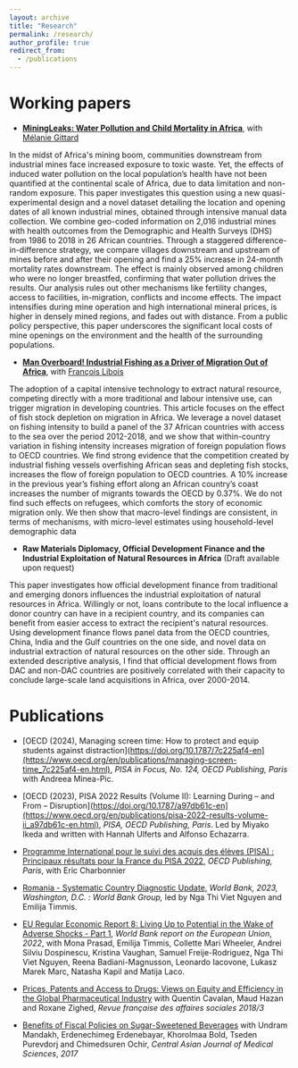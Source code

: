 ```yaml
---
layout: archive
title: "Research"
permalink: /research/
author_profile: true
redirect_from:
  - /publications
---
```


Working papers
====

 * __[MiningLeaks: Water Pollution and Child Mortality in Africa](../files/MiningLeaks_GITTARD_HU.pdf)__, with [Mélanie Gittard](https://melaniegittard.github.io/) 
 
In the midst of Africa's mining boom, communities downstream from industrial mines face increased exposure to toxic waste. Yet, the effects of induced water pollution on the local population’s health have not been quantified at the continental scale of Africa, due to data limitation and non-random exposure. This paper investigates this question using a new quasi-experimental design and a novel dataset detailing the location and opening dates of all known industrial mines, obtained through intensive manual data collection. We combine geo-coded information on 2,016 industrial mines with health outcomes from the Demographic and Health Surveys (DHS) from 1986 to 2018 in 26 African countries. Through a staggered difference-in-difference strategy, we compare villages downstream and upstream of mines before and after their opening and find a 25% increase in 24-month mortality rates downstream. The effect is mainly observed among children who were no longer breastfed, confirming that water pollution drives the results. Our analysis rules out other mechanisms like fertility changes, access to facilities, in-migration, conflicts and income effects. The impact intensifies during mine operation and high international mineral prices, is higher in densely mined regions, and fades out with distance. From a public policy perspective, this paper underscores the significant local costs of mine openings on the environment and the health of the surrounding populations.

 * __[Man Overboard! Industrial Fishing as a Driver of Migration Out of Africa](../files/Man_Overboard_HU_LIBOIS.pdf)__, with [François Libois](https://www.parisschoolofeconomics.eu/fr/libois-francois)
 
The adoption of a capital intensive technology to extract natural resource, competing directly with a more traditional and labour intensive use, can trigger migration in developing countries. This article focuses on the effect of fish stock depletion on migration in Africa. We leverage a novel dataset on fishing intensity to build a panel of the 37 African countries with access to the sea over the period 2012-2018, and we show that within-country variation in fishing intensity increases migration of foreign population flows to OECD countries. We find strong evidence that the competition created by industrial fishing vessels overfishing African seas and depleting fish stocks, increases the flow of foreign population to OECD countries. A 10% increase in the previous
year’s fishing effort along an African country’s coast increases the number of migrants towards the OECD by 0.37%. We do not find such effects on refugees, which comforts the story of economic migration only. We then show that macro-level findings are consistent, in terms of mechanisms, with micro-level estimates using household-level demographic data


 * __Raw Materials Diplomacy, Official Development Finance and the Industrial Exploitation of Natural Resources in Africa__ (Draft available upon request)

This paper investigates how official development finance from traditional and emerging donors influences the industrial exploitation of natural resources in Africa. Willingly or not, loans contribute to the local influence a donor country can have in a recipient country, and its companies can benefit from easier access to extract the recipient's natural resources. Using development finance flows panel data from the OECD countries, China, India and the Gulf countries on the one side, and novel data on industrial extraction of natural resources on the other side. Through an extended descriptive analysis, I find that official development flows from DAC and non-DAC countries are positively correlated with their capacity to conclude large-scale land acquisitions in Africa, over 2000-2014.

Publications
====
* [OECD (2024), Managing screen time: How to protect and equip students against distraction](https://doi.org/10.1787/7c225af4-en](https://www.oecd.org/en/publications/managing-screen-time_7c225af4-en.html), _PISA in Focus, No. 124, OECD Publishing, Paris_ with Andreea Minea-Pic. 

* [OECD (2023), PISA 2022 Results (Volume II): Learning During – and From – Disruption](https://doi.org/10.1787/a97db61c-en](https://www.oecd.org/en/publications/pisa-2022-results-volume-ii_a97db61c-en.html), _PISA, OECD Publishing, Paris_. Led by Miyako Ikeda and written with Hannah Ulferts and Alfonso Echazarra. 

* [Programme International pour le suivi des acquis des élèves (PISA) : Principaux résultats pour la France du PISA 2022](https://hu-irene.github.io/files/Countrynote_FRA_French.pdf), _OECD Publishing, Paris_, with Eric Charbonnier

* [Romania - Systematic Country Diagnostic Update,](https://documents1.worldbank.org/curated/en/099134003102323181/pdf/BOSIB0480d508207e0805908b215a1d78b8.pdf) _World Bank, 2023, Washington, D.C. : World Bank Group,_
led by Nga Thi Viet Nguyen and Emilija Timmis.

* [EU Regular Economic Report 8: Living Up to Potential in the Wake of Adverse Shocks - Part 1](https://documents1.worldbank.org/curated/en/099010007142218777/pdf/P177597091529409d09e9107f38ffc27935.pdf), _World Bank report on the European Union_, _2022_, with Mona Prasad, Emilija Timmis, Collette Mari Wheeler, Andrei Silviu Dospinescu,  Kristina Vaughan, Samuel Freije-Rodriguez, Nga Thi Viet Nguyen, Reena Badiani-Magnusson,  Leonardo Iacovone, Lukasz Marek Marc, Natasha Kapil and Matija Laco. 

* [Prices, Patents and Access to Drugs: Views on Equity and Efficiency in the Global Pharmaceutical Industry](https://www.cairn.info/revue-francaise-des-affaires-sociales-2018-3-page-249.htm) with Quentin Cavalan, Maud Hazan and Roxane Zighed,  _Revue française des affaires sociales 2018/3_

* [Benefits of Fiscal Policies on Sugar-Sweetened Beverages](http://www.cajms.mn/journal/view.html?doi=10.24079/CAJMS.2017.11.003) with Undram Mandakh, Erdenechimeg Erdenebayar, Khorolmaa Bold, Tseden Purevdorj and Chimedsuren Ochir, _Central Asian Journal of Medical Sciences_, _2017_
